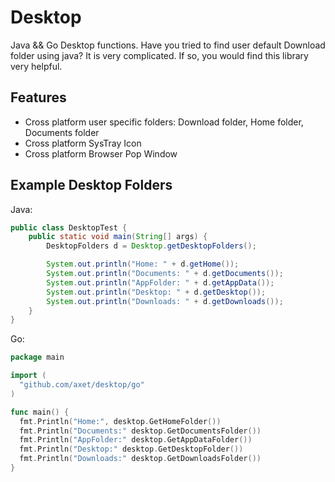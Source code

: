 # Desktop

Java && Go Desktop functions. Have you tried to find user default Download folder using java? It is very complicated. If so, you would find this library very helpful.

## Features

  * Cross platform user specific folders: Download folder, Home folder, Documents folder
  * Cross platform SysTray Icon
  * Cross platform Browser Pop Window

## Example Desktop Folders

Java:

```java
public class DesktopTest {
    public static void main(String[] args) {
        DesktopFolders d = Desktop.getDesktopFolders();

        System.out.println("Home: " + d.getHome());
        System.out.println("Documents: " + d.getDocuments());
        System.out.println("AppFolder: " + d.getAppData());
        System.out.println("Desktop: " + d.getDesktop());
        System.out.println("Downloads: " + d.getDownloads());
    }
}
```

Go:

```go
package main

import (
  "github.com/axet/desktop/go"
)

func main() {
  fmt.Println("Home:", desktop.GetHomeFolder())
  fmt.Println("Documents:" desktop.GetDocumentsFolder())
  fmt.Println("AppFolder:" desktop.GetAppDataFolder())
  fmt.Println("Desktop:" desktop.GetDesktopFolder())
  fmt.Println("Downloads:" desktop.GetDownloadsFolder())
}

```
